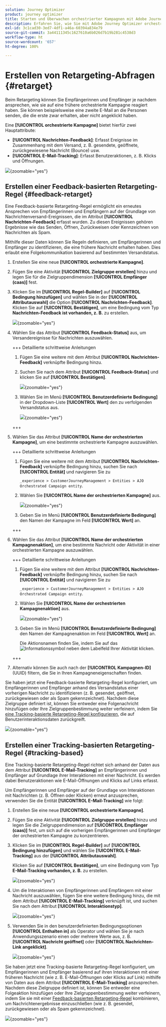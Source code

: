 ```yaml
---
solution: Journey Optimizer
product: journey optimizer
title: Starten und Überwachen orchestrierter Kampagnen mit Adobe Journey Optimizer
description: Erfahren Sie, wie Sie mit Adobe Journey Optimizer orchestrierte Kampagnen starten und überwachen.
exl-id: 3c1cad30-3ed7-4df1-a46a-60394a834e79
source-git-commit: 3a44111345c1627610a6b026d7b19b281c4538d3
workflow-type: ht
source-wordcount: '657'
ht-degree: 100%

---
```



# Erstellen von Retargeting-Abfragen {#retarget}

Beim Retargeting können Sie Empfängerinnen und Empfänger je nachdem ansprechen, wie sie auf eine frühere orchestrierte Kampagne reagiert haben. Sie können beispielsweise eine zweite E-Mail an die Personen senden, die die erste zwar erhalten, aber nicht angeklickt haben.

Eine **[!UICONTROL orchestrierte Kampagne]** bietet hierfür zwei Hauptattribute:

* **[!UICONTROL Nachrichten-Feedback]**: Erfasst Ereignisse im Zusammenhang mit dem Versand, z. B. gesendete, geöffnete, zurückgewiesene Nachricht (Bounce) usw.
* **[!UICONTROL E-Mail-Tracking]**: Erfasst Benutzeraktionen, z. B. Klicks und Öffnungen.

![](assets/do-not-localize/retarget-schema.png){zoomable="yes"}


## Erstellen einer Feedback-basierten Retargeting-Regel {#feedback-retarget}

Eine Feedback-basierte Retargeting-Regel ermöglicht ein erneutes Ansprechen von Empfängerinnen und Empfängern auf der Grundlage von Nachrichtenversand-Ereignissen, die im Attribut **[!UICONTROL Nachrichten-Feedback]** erfasst wurden. Zu diesen Ereignissen gehören Ergebnisse wie das Senden, Öffnen, Zurückweisen oder Kennzeichnen von Nachrichten als Spam.

Mithilfe dieser Daten können Sie Regeln definieren, um Empfängerinnen und Empfänger zu identifizieren, die eine frühere Nachricht erhalten haben. Dies erlaubt eine Folgekommunikation basierend auf bestimmten Versandstatus.

1. Erstellen Sie eine neue **[!UICONTROL orchestrierte Kampagne]**.

1. Fügen Sie eine Aktivität **[!UICONTROL Zielgruppe erstellen]** hinzu und legen Sie für die Zielgruppendimension **[!UICONTROL Empfänger (caas)]** fest.

1. Klicken Sie im **[!UICONTROL Regel-Builder]** auf **[!UICONTROL Bedingung hinzufügen]** und wählen Sie in der **[!UICONTROL Attributauswahl]** die Option **[!UICONTROL Nachrichten-Feedback]**. Klicken Sie auf **[!UICONTROL Bestätigen]**, um eine Bedingung vom Typ **Nachrichten-Feedback ist vorhanden, z. B.** zu erstellen.

   ![](assets/retarget_1.png){zoomable="yes"}

1. Wählen Sie das Attribut **[!UICONTROL Feedback-Status]** aus, um Versandereignisse für Nachrichten auszuwählen.

   +++ Detaillierte schrittweise Anleitungen

   1. Fügen Sie eine weitere mit dem Attribut **[!UICONTROL Nachrichten-Feedback]** verknüpfte Bedingung hinzu.

   1. Suchen Sie nach dem Attribut **[!UICONTROL Feedback-Status]** und klicken Sie auf **[!UICONTROL Bestätigen]**.

      ![](assets/retarget_3.png){zoomable="yes"}

   1. Wählen Sie im Menü **[!UICONTROL Benutzerdefinierte Bedingung]** in der Dropdown-Liste **[!UICONTROL Wert]** den zu verfolgenden Versandstatus aus.

      ![](assets/retarget_4.png){zoomable="yes"}

   +++

1. Wählen Sie das Attribut **[!UICONTROL Name der orchestrierten Kampagne]**, um eine bestimmte orchestrierte Kampagne auszuwählen.

   +++ Detaillierte schrittweise Anleitungen

   1. Fügen Sie eine weitere mit dem Attribut **[!UICONTROL Nachrichten-Feedback]** verknüpfte Bedingung hinzu, suchen Sie nach **[!UICONTROL Entität]** und navigieren Sie zu

      `_experience > CustomerJourneyManagement > Entities > AJO Orchestrated Campaign entity`.

   1. Wählen Sie **[!UICONTROL Name der orchestrierten Kampagne]** aus.

      ![](assets/retarget_5.png){zoomable="yes"}

   1. Geben Sie im Menü **[!UICONTROL Benutzerdefinierte Bedingung]** den Namen der Kampagne im Feld **[!UICONTROL Wert]** an.

   +++

1. Wählen Sie das Attribut **[!UICONTROL Name der orchestrierten Kampagnenaktion]**, um eine bestimmte Nachricht oder Aktivität in einer orchestrierten Kampagne auszuwählen.

   +++ Detaillierte schrittweise Anleitungen

   1. Fügen Sie eine weitere mit dem Attribut **[!UICONTROL Nachrichten-Feedback]** verknüpfte Bedingung hinzu, suchen Sie nach **[!UICONTROL Entität]** und navigieren Sie zu

      `_experience > CustomerJourneyManagement > Entities > AJO Orchestrated Campaign entity`.

   1. Wählen Sie **[!UICONTROL Name der orchestrierten Kampagnenaktion]** aus.

      ![](assets/retarget_6.png){zoomable="yes"}

   1. Geben Sie im Menü **[!UICONTROL Benutzerdefinierte Bedingung]** den Namen der Kampagnenaktion im Feld **[!UICONTROL Wert]** an.

      Die Aktionsnamen finden Sie, indem Sie auf das ![Informationssymbol](assets/do-not-localize/info-icon.svg) neben dem Labelfeld Ihrer Aktivität klicken.

   +++

1. Alternativ können Sie auch nach der **[!UICONTROL Kampagnen-ID]** (UUID) filtern, die Sie in Ihren Kampagneneigenschaften finden.

Sie haben jetzt eine Feedback-basierte Retargeting-Regel konfiguriert, um Empfängerinnen und Empfänger anhand des Versandstatus einer vorherigen Nachricht zu identifizieren (z. B. gesendet, geöffnet, zurückgewiesen oder als Spam gekennzeichnet). Nachdem diese Zielgruppe definiert ist, können Sie entweder eine Folgenachricht hinzufügen oder Ihre Zielgruppenbestimmung weiter verfeinern, indem Sie [eine Tracking-basierte Retargeting-Regel konfigurieren](#tracking-based), die auf Benutzerinteraktionsdaten zurückgreift.

![](assets/retarget_9.png){zoomable="yes"}


## Erstellen einer Tracking-basierten Retargeting-Regel {#tracking-based}

Eine Tracking-basierte Retargeting-Regel richtet sich anhand der Daten aus dem Attribut **[!UICONTROL E-Mail-Tracking]** an Empfängerinnen und Empfänger auf Grundlage ihrer Interaktionen mit einer Nachricht. Es werden dabei Benutzeraktionen wie E-Mail-Öffnungen und Klicks auf Links erfasst.

Um Empfängerinnen und Empfänger auf der Grundlage von Interaktionen mit Nachrichten (z. B. Öffnen oder Klicken) erneut anzusprechen, verwenden Sie die Entität **[!UICONTROL E-Mail-Tracking]** wie folgt:

1. Erstellen Sie eine neue **[!UICONTROL orchestrierte Kampagne]**.

1. Fügen Sie eine Aktivität **[!UICONTROL Zielgruppe erstellen]** hinzu und legen Sie die Zielgruppendimension auf **[!UICONTROL Empfänger (caas)]** fest, um sich auf die vorherigen Empfängerinnen und Empfänger der orchestrierten Kampagne zu konzentrieren.

1. Klicken Sie im **[!UICONTROL Regel-Builder]** auf **[!UICONTROL Bedingung hinzufügen]** und wählen Sie **[!UICONTROL E-Mail-Tracking]** aus der **[!UICONTROL Attributauswahl]**.

   Klicken Sie auf **[!UICONTROL Bestätigen]**, um eine Bedingung vom Typ **E-Mail-Tracking vorhanden, z. B.** zu erstellen.

   ![](assets/retarget_2.png){zoomable="yes"}

1. Um die Interaktionen von Empfängerinnen und Empfängern mit einer Nachricht auszuwählen, fügen Sie eine weitere Bedingung hinzu, die mit dem Attribut **[!UICONTROL E-Mail-Tracking]** verknüpft ist, und suchen Sie nach dem Attribut **[!UICONTROL Interaktionstyp]**.

   ![](assets/retarget_7.png){zoomable="yes"}

1. Verwenden Sie in den benutzerdefinierten Bedingungsoptionen **[!UICONTROL Enthalten in]** als Operator und wählen Sie je nach Anwendungsszenario einen oder mehrere Werte aus, z. B. **[!UICONTROL Nachricht geöffnet]** oder **[!UICONTROL Nachrichten-Link angeklickt]**.

   ![](assets/retarget_8.png){zoomable="yes"}

Sie haben jetzt eine Tracking-basierte Retargeting-Regel konfiguriert, um Empfängerinnen und Empfänger basierend auf ihren Interaktionen mit einer früheren Nachricht (wie z. B. E-Mail-Öffnungen oder Klicks auf Link) mithilfe von Daten aus dem Attribut **[!UICONTROL E-Mail-Tracking]** anzusprechen. Nachdem diese Zielgruppe definiert ist, können Sie entweder eine Folgeaktion hinzufügen oder Ihre Zielgruppenbestimmung weiter verfeinern, indem Sie sie mit einer [Feedback-basierten Retargeting-Regel](#feedback-retarget) kombinieren, um Nachrichtenergebnisse einzuschließen (wie z. B. gesendet, zurückgewiesen oder als Spam gekennzeichnet).


![](assets/retarget_10.png){zoomable="yes"}
